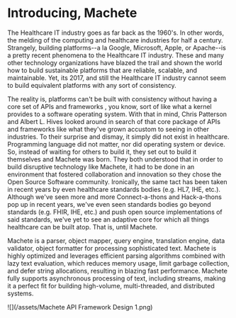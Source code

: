 # Introducing, Machete

The Healthcare IT industry goes as far back as the 1960's. In other words, the melding of the computing and healthcare industries for half a century. Strangely, building platforms--a la Google, Microsoft, Apple, or Apache--is a pretty recent phenomena to the Healthcare IT industry. These and many other technology organizations have blazed the trail and shown the world how to build sustainable platforms that are reliable, scalable, and maintainable. Yet, its 2017, and still the Healthcare IT industry cannot seem to build equivalent platforms with any sort of consistency.

The reality is, platforms can't be built with consistency without having a core set of APIs and frameworks , you know, sort of like what a kernel provides to a software operating system. With that in mind, Chris Patterson and Albert L. Hives looked around in search of that core package of APIs and frameworks like what they've grown accustom to seeing in other industries. To their surprise and dismay, it simply did not exist in healthcare. Programming language did not matter, nor did operating system or device. So, instead of waiting for others to build it, they set out to build it themselves and Machete was born. They both understood that in order to build disruptive technology like Machete, it had to be done in an environment that fostered collaboration and innovation so they chose the Open Source Software community. Ironically, the same tact has been taken in recent years by even healthcare standards bodies \(e.g. HL7, IHE, etc.\). Although we've seen more and more Connect-a-thons and Hack-a-thons pop up in recent years, we've even seen standards bodies go beyond standards \(e.g. FHIR, IHE, etc.\) and push open source implementations of said standards, we've yet to see an adaptive core for which all things healthcare can be built atop. That is, until Machete.

Machete is a parser, object mapper, query engine, translation engine, data validator, object formatter for processing sophisticated text. Machete is highly optimized and leverages efficient parsing algorithms combined with lazy text evaluation, which reduces memory usage, limit garbage collection, and defer string allocations, resulting in blazing fast performance. Machete fully supports asynchronous processing of text, including streams, making it a perfect fit for building high-volume, multi-threaded, and distributed systems.

![](/assets/Machete API Framework Design 1.png)


